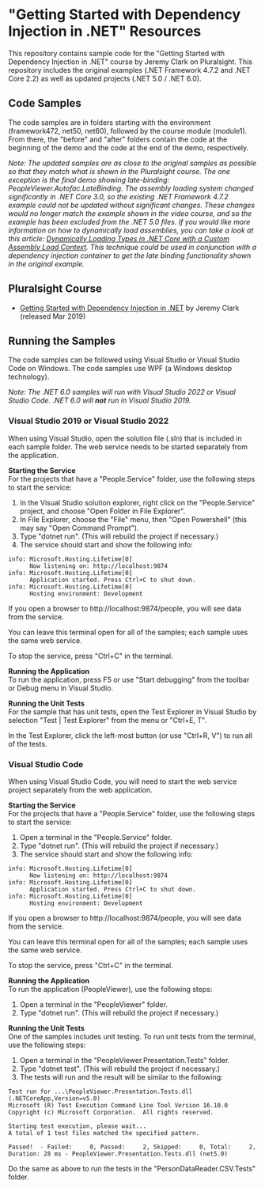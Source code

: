 # "Getting Started with Dependency Injection in .NET" Resources
This repository contains sample code for the "Getting Started with Dependency Injection in .NET" course by Jeremy Clark on Pluralsight. This repository includes the original examples (.NET Framework 4.7.2 and .NET Core 2.2) as well as updated projects (.NET 5.0 / .NET 6.0).  

## Code Samples
The code samples are in folders starting with the environment (framework472, net50, net60), followed by the course module (module1). From there, the "before" and "after" folders contain the code at the beginning of the demo and the code at the end of the demo, respectively.  

*Note: The updated samples are as close to the original samples as possible so that they match what is shown in the Pluralsight course. The one exception is the final demo showing late-binding: PeopleViewer.Autofac.LateBinding. The assembly loading system changed significantly in .NET Core 3.0, so the existing .NET Framework 4.7.2 example could not be updated without significant changes. These changes would no longer match the example shown in the video course, and so the example has been excluded from the .NET 5.0 files. If you would like more information on how to dynamically load assemblies, you can take a look at this article: [Dynamically Loading Types in .NET Core with a Custom Assembly Load Context](https://jeremybytes.blogspot.com/2020/01/dynamically-loading-types-in-net-core.html). This technique could be used in conjunction with a dependency injection container to get the late binding functionality shown in the original example.*

## Pluralsight Course
* [Getting Started with Dependency Injection in .NET](http://www.pluralsight.com/courses/using-dependency-injection-on-ramp) by Jeremy Clark (released Mar 2019)  

## Running the Samples  
The code samples can be followed using Visual Studio or Visual Studio Code on Windows. The code samples use WPF (a Windows desktop technology).

*Note: The .NET 6.0 samples will run with Visual Studio 2022 or Visual Studio Code. .NET 6.0 will **not** run in Visual Studio 2019.*

### Visual Studio 2019 or Visual Studio 2022
When using Visual Studio, open the solution file (.sln) that is included in each sample folder. The web service needs to be started separately from the application.

**Starting the Service**  
For the projects that have a "People.Service" folder, use the following steps to start the service:

1. In the Visual Studio solution explorer, right click on the "People.Service" project, and choose "Open Folder in File Explorer".
2. In File Explorer, choose the "File" menu, then "Open Powershell" (this may say "Open Command Prompt").
3. Type "dotnet run". (This will rebuild the project if necessary.)
4. The service should start and show the following info:
```
info: Microsoft.Hosting.Lifetime[0]
      Now listening on: http://localhost:9874
info: Microsoft.Hosting.Lifetime[0]
      Application started. Press Ctrl+C to shut down.
info: Microsoft.Hosting.Lifetime[0]
      Hosting environment: Development
```

If you open a browser to http://localhost:9874/people, you will see data from the service.

You can leave this terminal open for all of the samples; each sample uses the same web service.

To stop the service, press "Ctrl+C" in the terminal.

**Running the Application**  
To run the application, press F5 or use "Start debugging" from the toolbar or Debug menu in Visual Studio.

**Running the Unit Tests**  
For the sample that has unit tests, open the Test Explorer in Visual Studio by selection "Test | Test Explorer" from the menu or "Ctrl+E, T".

In the Test Explorer, click the left-most button (or use "Ctrl+R, V") to run all of the tests.

### Visual Studio Code
When using Visual Studio Code, you will need to start the web service project separately from the web application.

**Starting the Service**  
For the projects that have a "People.Service" folder, use the following steps to start the service:

1. Open a terminal in the "People.Service" folder.
2. Type "dotnet run". (This will rebuild the project if necessary.)
3. The service should start and show the following info:
```
info: Microsoft.Hosting.Lifetime[0]
      Now listening on: http://localhost:9874
info: Microsoft.Hosting.Lifetime[0]
      Application started. Press Ctrl+C to shut down.
info: Microsoft.Hosting.Lifetime[0]
      Hosting environment: Development
```

If you open a browser to http://localhost:9874/people, you will see data from the service.

You can leave this terminal open for all of the samples; each sample uses the same web service.

To stop the service, press "Ctrl+C" in the terminal.

**Running the Application**  
To run the application (PeopleViewer), use the following steps:

1. Open a terminal in the "PeopleViewer" folder.
2. Type "dotnet run". (This will rebuild the project if necessary.)

**Running the Unit Tests**  
One of the samples includes unit testing. To run unit tests from the terminal, use the following steps:

1. Open a terminal in the "PeopleViewer.Presentation.Tests" folder.
2. Type "dotnet test". (This will rebuild the project if necessary.)
3. The tests will run and the result will be similar to the following:
```
Test run for ...\PeopleViewer.Presentation.Tests.dll (.NETCoreApp,Version=v5.0)
Microsoft (R) Test Execution Command Line Tool Version 16.10.0
Copyright (c) Microsoft Corporation.  All rights reserved.

Starting test execution, please wait...
A total of 1 test files matched the specified pattern.

Passed!  - Failed:     0, Passed:     2, Skipped:     0, Total:     2, Duration: 28 ms - PeopleViewer.Presentation.Tests.dll (net5.0)
```

Do the same as above to run the tests in the "PersonDataReader.CSV.Tests" folder.

